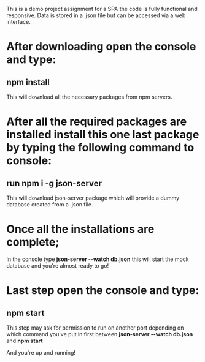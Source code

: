 This is a demo project assignment for a SPA the code is fully functional and responsive. Data is stored in a .json file but can be accessed via a web interface.

# After downloading open the console and type:
##  npm install
This will download all the necessary packages from npm servers.

# After all the required packages are installed install this one last package by typing the following command to console:
## **run  npm  i  -g  json-server**
This will download json-server package which will provide a dummy database created from a .json file.

# Once all the installations are complete;
In the console type **json-server --watch db.json** this will start the mock database and you're almost ready to go!

# Last step open the console and type:
## npm start

This step may ask for permission to run on another port depending on which command you've put in first between **json-server --watch db.json** and **npm start**

And you're up and running!
